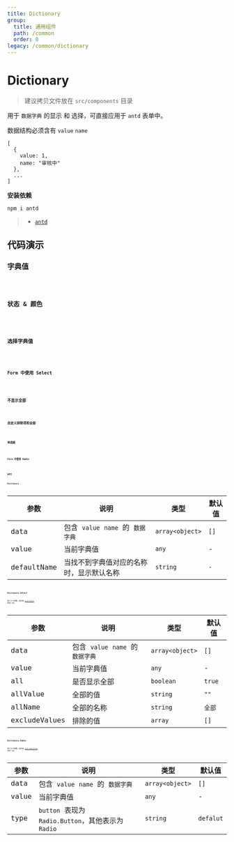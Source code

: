 ```yaml
---
title: Dictionary
group:
  title: 通用组件
  path: /common
  order: 0
legacy: /common/dictionary
---
```


# Dictionary

> 建议拷贝文件放在 `src/components` 目录

用于 `数据字典` 的显示 和 选择，可直接应用于 `antd` 表单中。

数据结构必须含有 `value` `name`

```
[
  {
    value: 1,
    name: "审核中"
  },
  ...
]
```

**安装依赖**

```
npm i antd
```

> - [`antd`](https://ant.design/components/popover-cn/)

## 代码演示

### 字典值

<code src="./demo/Demo1.jsx" />

### 状态 & 颜色

<code src="./demo/Demo1.1.jsx" />

### 选择字典值

<code src="./demo/Demo2.jsx" />

### Form 中使用 Select

<code src="./demo/Demo3.jsx" />

### 不显示全部

<code src="./demo/Demo4.jsx" />

### 自定义排除项和全部

<code src="./demo/Demo5.jsx" />

### 单选框

<code src="./demo/Demo6.jsx" />

### Form 中使用 Radio

<code src="./demo/Demo7.jsx" />

## API

### Dictionary

参数 | 说明 | 类型 | 默认值 |
------------- | ------------- | ------------- | ------------- |
data  | 包含 `value` `name` 的 `数据字典` | `array<object>` | `[]` |
value  | 当前字典值 | `any` | - |
defaultName  | 当找不到字典值对应的名称时，显示默认名称 | `string` | `-` |

### Dictionary.Select

除了以下参数，其余和 [`antd Select`](https://ant.design/components/select-cn/) 组件一样。

参数 | 说明 | 类型 | 默认值 |
------------- | ------------- | ------------- | ------------- |
data  | 包含 `value` `name` 的 `数据字典` | `array<object>` | `[]` |
value  | 当前字典值 | `any` | - |
all  | 是否显示全部  | `boolean` | `true` |
allValue | 全部的值 | `string` | `""` |
allName | 全部的名称 | `string` | `全部` |
excludeValues | 排除的值 | `array` | `[]` |

### Dictionary.Radio

除了以下参数，其余和 [`antd RadioGroup`](https://ant.design/components/radio-cn/#RadioGroup) 组件一样。

参数 | 说明 | 类型 | 默认值 |
------------- | ------------- | ------------- | ------------- |
data  | 包含 `value` `name` 的 `数据字典` | `array<object>` | `[]` |
value  | 当前字典值 | `any` | - |
type  | `button` 表现为 `Radio.Button`，其他表示为 `Radio`  | `string` | `defalut` |
